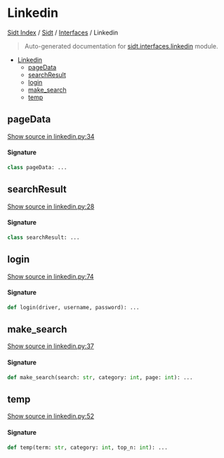 # Linkedin

[Sidt Index](../../README.md#sidt-index) / [Sidt](../index.md#sidt) / [Interfaces](./index.md#interfaces) / Linkedin

> Auto-generated documentation for [sidt.interfaces.linkedin](../../../sidt/interfaces/linkedin.py) module.

- [Linkedin](#linkedin)
  - [pageData](#pagedata)
  - [searchResult](#searchresult)
  - [login](#login)
  - [make_search](#make_search)
  - [temp](#temp)

## pageData

[Show source in linkedin.py:34](../../../sidt/interfaces/linkedin.py#L34)

#### Signature

```python
class pageData: ...
```



## searchResult

[Show source in linkedin.py:28](../../../sidt/interfaces/linkedin.py#L28)

#### Signature

```python
class searchResult: ...
```



## login

[Show source in linkedin.py:74](../../../sidt/interfaces/linkedin.py#L74)

#### Signature

```python
def login(driver, username, password): ...
```



## make_search

[Show source in linkedin.py:37](../../../sidt/interfaces/linkedin.py#L37)

#### Signature

```python
def make_search(search: str, category: int, page: int): ...
```



## temp

[Show source in linkedin.py:52](../../../sidt/interfaces/linkedin.py#L52)

#### Signature

```python
def temp(term: str, category: int, top_n: int): ...
```